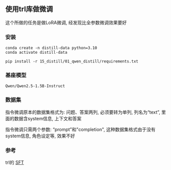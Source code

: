 ## 使用trl库做微调
这个所做的任务是做LoRA微调, 经发现比全参数微调效果要好
### 安装
```
conda create -n distill-data python=3.10
conda activate distill-data

pip install -r 15_distill/01_qwen_distill/requirements.txt
```
### 基座模型
```
Qwen/Qwen2.5-1.5B-Instruct
```
### 数据集
指令微调原本的数据集格式为: 问题、答案两列, 必须要转为单列, 列名为“text”, 里面的数据含system信息, 上下文和答案

指令微调只需两个参数: “prompt”和"completion", 这种数据集格式由于没有system信息, 角色设定等, 效果不好

### 参考
trl的 [SFT](https://huggingface.co/docs/trl/sft_trainer#best-practices)